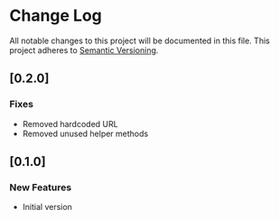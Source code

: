 # Change Log
All notable changes to this project will be documented in this file.
This project adheres to [Semantic Versioning](http://semver.org/).

## [0.2.0]
### Fixes
- Removed hardcoded URL
- Removed unused helper methods

## [0.1.0]
### New Features
- Initial version